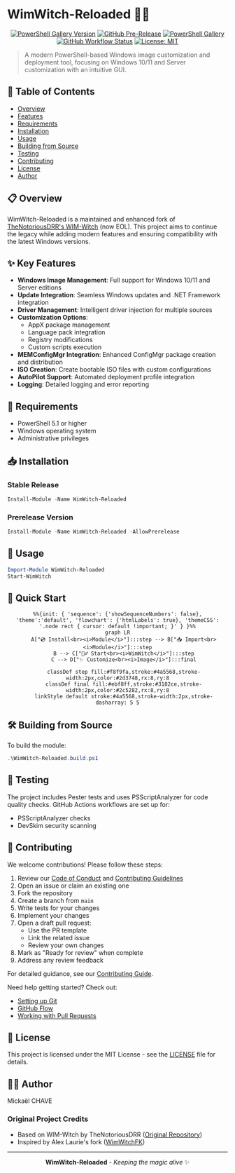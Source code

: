 # WimWitch-Reloaded 🧙‍♂️

<div align="center">

[![PowerShell Gallery Version](https://img.shields.io/powershellgallery/v/WimWitch-Reloaded?style=flat-square&label=Release&color=blue)](https://www.powershellgallery.com/packages/WimWitch-Reloaded)
[![GitHub Pre-Release](https://img.shields.io/github/v/release/mchave3/WimWitch-Reloaded?include_prereleases&style=flat-square&label=Pre-Release&color=orange)](https://github.com/mchave3/WimWitch-Reloaded/releases)
[![PowerShell Gallery](https://img.shields.io/powershellgallery/dt/WimWitch-Reloaded?style=flat-square&color=green&label=Downloads)](https://www.powershellgallery.com/packages/WimWitch-Reloaded)
[![GitHub Workflow Status](https://img.shields.io/github/actions/workflow/status/mchave3/WimWitch-Reloaded/Nightly-Run.yml?style=flat-square&label=Build)](https://github.com/mchave3/WimWitch-Reloaded/actions)
[![License: MIT](https://img.shields.io/badge/License-MIT-blue.svg?style=flat-square)](LICENSE)

</div>

> A modern PowerShell-based Windows image customization and deployment tool, focusing on Windows 10/11 and Server customization with an intuitive GUI.

## 📑 Table of Contents
- [Overview](#-overview)
- [Features](#-features)
- [Requirements](#-requirements)
- [Installation](#-installation)
- [Usage](#-usage)
- [Building from Source](#️-building-from-source)
- [Testing](#-testing)
- [Contributing](#-contributing)
- [License](#-license)
- [Author](#-author)

## 📋 Overview

WimWitch-Reloaded is a maintained and enhanced fork of [TheNotoriousDRR's WIM-Witch](https://github.com/thenotoriousdrr/WIM-Witch) (now EOL). This project aims to continue the legacy while adding modern features and ensuring compatibility with the latest Windows versions.

## ✨ Key Features

- **Windows Image Management**: Full support for Windows 10/11 and Server editions
- **Update Integration**: Seamless Windows updates and .NET Framework integration  
- **Driver Management**: Intelligent driver injection for multiple sources
- **Customization Options**:
  - AppX package management
  - Language pack integration
  - Registry modifications
  - Custom scripts execution
- **MEMConfigMgr Integration**: Enhanced ConfigMgr package creation and distribution
- **ISO Creation**: Create bootable ISO files with custom configurations
- **AutoPilot Support**: Automated deployment profile integration
- **Logging**: Detailed logging and error reporting

## 🔧 Requirements

- PowerShell 5.1 or higher
- Windows operating system
- Administrative privileges

## 📥 Installation

### Stable Release
```powershell
Install-Module -Name WimWitch-Reloaded
```

### Prerelease Version
```powershell
Install-Module -Name WimWitch-Reloaded -AllowPrerelease
```

## 🚀 Usage

```powershell
Import-Module WimWitch-Reloaded
Start-WimWitch
```

## 🎯 Quick Start

<div align="center">

```mermaid
%%{init: { 'sequence': {'showSequenceNumbers': false}, 'theme':'default', 'flowchart': {'htmlLabels': true}, 'themeCSS': '.node rect { cursor: default !important; }' } }%%
graph LR
    A["💿 Install<br><i>Module</i>"]:::step --> B["📥 Import<br><i>Module</i>"]:::step
    B --> C["🧙‍♂️ Start<br><i>WimWitch</i>"]:::step
    C --> D["✨ Customize<br><i>Image</i>"]:::final
    
    classDef step fill:#f8f9fa,stroke:#4a5568,stroke-width:2px,color:#2d3748,rx:8,ry:8
    classDef final fill:#ebf8ff,stroke:#3182ce,stroke-width:2px,color:#2c5282,rx:8,ry:8
    linkStyle default stroke:#4a5568,stroke-width:2px,stroke-dasharray: 5 5
```

</div>

## 🛠️ Building from Source

To build the module:

```powershell
.\WimWitch-Reloaded.build.ps1
```

## 🧪 Testing

The project includes Pester tests and uses PSScriptAnalyzer for code quality checks. GitHub Actions workflows are set up for:
- PSScriptAnalyzer checks
- DevSkim security scanning

## 👥 Contributing

We welcome contributions! Please follow these steps:

1. Review our [Code of Conduct](.github/CODE_OF_CONDUCT.md) and [Contributing Guidelines](.github/CONTRIBUTING.md)
2. Open an issue or claim an existing one
3. Fork the repository
4. Create a branch from `main`
5. Write tests for your changes
6. Implement your changes
7. Open a draft pull request:
   - Use the PR template
   - Link the related issue
   - Review your own changes
8. Mark as "Ready for review" when complete
9. Address any review feedback

For detailed guidance, see our [Contributing Guide](.github/CONTRIBUTING.md).

Need help getting started? Check out:
- [Setting up Git](https://docs.github.com/get-started/quickstart/set-up-git)
- [GitHub Flow](https://docs.github.com/get-started/quickstart/github-flow)
- [Working with Pull Requests](https://docs.github.com/github/collaborating-with-pull-requests)

## 📄 License

This project is licensed under the MIT License - see the [LICENSE](LICENSE) file for details.

## 👨‍💻 Author

Mickaël CHAVE

### Original Project Credits
- Based on WIM-Witch by TheNotoriousDRR ([Original Repository](https://github.com/thenotoriousdrr/WIM-Witch))
- Inspired by Alex Laurie's fork ([WimWitchFK](https://github.com/alaurie/WimWitchFK))

---

<div align="center">

**WimWitch-Reloaded** - _Keeping the magic alive_ ✨
</div>